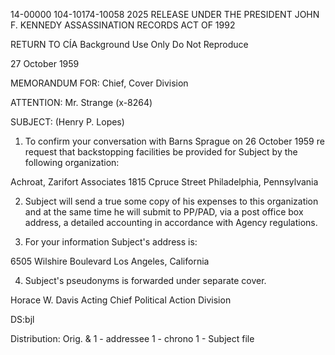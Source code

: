 14-00000
104-10174-10058
2025 RELEASE UNDER THE PRESIDENT JOHN F. KENNEDY ASSASSINATION RECORDS ACT OF 1992

RETURN TO CÍA
Background Use Only
Do Not Reproduce

27 October 1959

MEMORANDUM FOR: Chief, Cover Division

ATTENTION: Mr. Strange (x-8264)

SUBJECT: (Henry P. Lopes)

1.  To confirm your conversation with Barns Sprague on 26 October 1959 re request that backstopping facilities be provided for Subject by the following organization:

Achroat, Zarifort Associates
1815 Cpruce Street
Philadelphia, Pennsylvania

2.  Subject will send a true some copy of his expenses to this organization and at the same time he will submit to PP/PAD, via a post office box address, a detailed accounting in accordance with Agency regulations.

3.  For your information Subject's address is:

6505 Wilshire Boulevard
Los Angeles, California

4.  Subject's pseudonyms is forwarded under separate cover.

Horace W. Davis
Acting Chief
Political Action Division

DS:bjl

Distribution:
Orig. & 1 - addressee
1 - chrono
1 - Subject file
